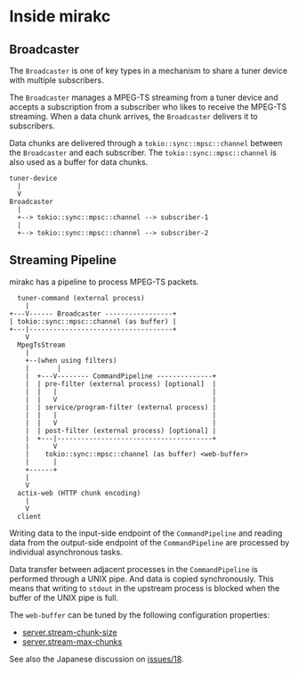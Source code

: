 # Inside mirakc

## Broadcaster

The `Broadcaster` is one of key types in a mechanism to share a tuner device
with multiple subscribers.

The `Broadcaster` manages a MPEG-TS streaming from a tuner device and accepts a
subscription from a subscriber who likes to receive the MPEG-TS streaming.  When
a data chunk arrives, the `Broadcaster` delivers it to subscribers.

Data chunks are delivered through a `tokio::sync::mpsc::channel` between the
`Broadcaster` and each subscriber.  The `tokio::sync::mpsc::channel` is also
used as a buffer for data chunks.

```
tuner-device
  |
  V
Broadcaster
  |
  +--> tokio::sync::mpsc::channel --> subscriber-1
  |
  +--> tokio::sync::mpsc::channel --> subscriber-2
```

## Streaming Pipeline

mirakc has a pipeline to process MPEG-TS packets.

```
  tuner-command (external process)
    |
+---V------ Broadcaster -----------------+
| tokio::sync::mpsc::channel (as buffer) |
+---|------------------------------------+
    V
  MpegTsStream
    |
    +--(when using filters)
    |       |
    |  +---V-------- CommandPipeline --------------+
    |  | pre-filter (external process) [optional]  |
    |  |   |                                       |
    |  |   V                                       |
    |  | service/program-filter (external process) |
    |  |   |                                       |
    |  |   V                                       |
    |  | post-filter (external process) [optional] |
    |  +---|---------------------------------------+
    |      V
    |    tokio::sync::mpsc::channel (as buffer) <web-buffer>
    |      |
    +------+
    |
    V
  actix-web (HTTP chunk encoding)
    |
    V
  client
```

Writing data to the input-side endpoint of the `CommandPipeline` and reading
data from the output-side endpoint of the `CommandPipeline` are processed by
individual asynchronous tasks.

Data transfer between adjacent processes in the `CommandPipeline` is performed
through a UNIX pipe.  And data is copied synchronously.  This means that writing
to `stdout` in the upstream process is blocked when the buffer of the UNIX pipe
is full.

The `web-buffer` can be tuned by the following configuration properties:

* [server.stream-chunk-size](./config.md#server.stream-chunk-size)
* [server.stream-max-chunks](./config.md#server.stream-max-chunks)

See also the Japanese discussion on
[issues/18](https://github.com/masnagam/mirakc/issues/18).
